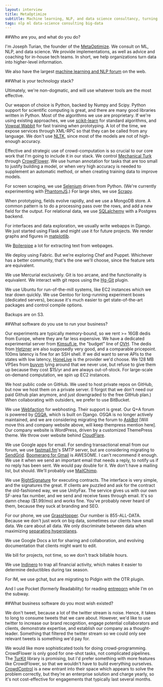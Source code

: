 ```yaml
---
layout: interview
title: MetaOptimize
subtitle: Machine learning, NLP, and data science consultancy, turning data into value.
tags: nlp ml data-science consulting big-data
---
```


##Who are you, and what do you do?

I'm Joseph Turian, the founder of the [MetaOptimize](http://metaoptimize.com/). We consult on ML, NLP, and data science. We provide implementations, as well as advice and coaching for in-house tech teams. In short, we help organizations turn data into higher-level information.

We also have the largest [machine learning and NLP forum](http://metaoptimize.com/qa/) on the web.

##What is your technology stack?

Ultimately, we're non-dogmatic, and will use whatever tools are the most effective.

Our weapon of choice is Python, backed by Numpy and Scipy. Python support for scientific computing is great, and there are many good libraries written in Python. Most of the algorithms we use are proprietary. If we're using existing approaches, we use [scikit-learn](http://scikit-learn.org/stable/) for standard algorithms, and [Vowpal Wabbit](http://hunch.net/~vw/) for fast training when prototyping. A lot of the time, we expose services through XML-RPC so that they can be called from any language. We don't use [NLTK](http://nltk.org/), since most of the models are not of high-enough accuracy.

Effective and strategic use of crowd-computation is so crucial to our core work that I'm going to include it in our stack. We control [Mechanical Turk](http://www.mturk.com) through [CrowdFlower](http://www.crowdflower.com). We use human annotation for tasks that are too small to justify building a model, or when very high accuracy is needed to supplement an automatic method, or when creating training data to improve models.

For screen scraping, we use [Selenium](http://seleniumhq.org/) driven from Python. (We're currently experimenting with [PhantomJS](http://phantomjs.org).) For large sites, we use [Scrapy](http://scrapy.org).

When prototyping, fields evolve rapidly, and we use a MongoDB store. A common pattern is to do a processing pass over the rows, and add a new field for the output. For relational data, we use [SQLalchemy](http://www.sqlalchemy.org/) with a Postgres backend.

For interfaces and data exploration, we usually write webapps in Django. We just started using Flask and might use it for future projects. We render graphs and figures in [matplotlib](matplotlib.sourceforge.net/).

We [Boilerpipe](http://code.google.com/p/boilerpipe/) a lot for extracting text from webpages.

We deploy using Fabric. But we're exploring Chef and Puppet. Whichever has a better community, that's the one we'll choose, since the feature sets are equivalent.

We use Mercurial exclusively. Git is too arcane, and the functionality is equivalent. We interact with git repos using the [Hg-Git](http://hg-git.github.com/) plugin.

We use Ubuntu for run-of-the-mill systems, like EC2 instances which we tear down quickly. We use Gentoo for long-running experiment boxes (dedicated servers), because it's much easier to get state-of-the-art packages and control compile options.

Backups are on S3.

##What software do you use to run your business?

Our experiments are typically memory-bound, so we rent >= 16GB dedis from Europe, where they are far less expensive. We have a dedicated experimental server from [Kimsufi.ie](http://kimsufi.ie), the "budget" line of [OVH](http://www.ovh.co.uk/). The dedis from [Hetzner](http://hetzner.de/) are also supposedly very good, and a comparable pricepoint. 100ms latency is fine for an SSH shell. If we did want to serve APIs to the states with low latency, [HoneLive](http://www.honelive.com) is the provider we'd choose. We 128 MB VPSes from [buyvm](http://buyvm.net) lying around that we never use, but refuse to give them up because they cost $15/yr and are always out-of-stock. For large-scale on-demand computation, we spin up EC2 instances.

We host public code on GitHub. We used to host private repos on GitHub, but now we host them on a private server. (I forgot that we don't need our paid Github plan anymore, and just downgraded to the free GitHub plan.) When collaborating with outsiders, we prefer to use BitBucket.

We use [Webfaction](http://webfaction.com) for webhosting. Their support is great. Our Q+A forum is powered by [OSQA](http://www.osqa.net), which is built on Django. OSQA is no longer actively maintained, and we are considering migrating the forum to [AskBot](http://www.askbot.com) [Will move this and company website above, will keep thempress mention here]. Our company website is WordPress, driven by a customized ThemePress theme. We throw over website behind [CloudFlare](http://cloudflare.com).

We use Google apps for email. For sending transactional email from our forum, we use [fastmail.fm](http://fastmail.fm)'s SMTP server, but are considering migrating to [SendGrid](http://www.sendgrid.com). [Boomerang for Gmail](http://www.boomeranggmail.com/) is AWESOME. I can't recommend it enough. We use it when we send an important email that needs a reply, to notify us if no reply has been sent. We would pay double for it. We don't have a mailing list, but should. We'll probably use [MailChimp](http://www.mailchimp.com).

We use [RightSignature](http://rightsignature.com) for executing contracts. The interface is very simple, and the signatures the great. If clients are puzzled and ask for the contract the old-fashioned way, we use UnityFax. The service gives us with our own SF-area fax number, and we send and receive faxes through email. It's so damn cheap ($1.99/mo) and works fine. You've probably never heard of them, because they suck at branding and SEO.

For our phone, we use [GrassHopper](http://grasshopper.com). Our number is 855-ALL-DATA. Because we don't just work on big data, sometimes our clients have small data. We care about all data. We only discriminate between data when maximizing [separating hyperplanes](http://en.wikipedia.org/wiki/Discriminative_model).

We use Google Docs a lot for sharing and collaboration, and evolving documentation that clients might want to edit.

We bill for projects, not time, so we don't track billable hours.

We use [Indinero](http://indinero.com) to trap all financial activity, which makes it easier to determine deductibles during tax season.

For IM, we use gchat, but are migrating to Pidgin with the OTR plugin.

And I use Pocket (formerly Readability) for reading [entreporn](http://swombat.com/2012/7/11/entreporn-learning-doing-wasting) while I'm on the subway.

##What business software do you most wish existed?

We don't tweet, because a lot of the twitter stream is noise. Hence, it takes to long to consume tweets that we care about. However, we'd like to use twitter to increase our brand recognition, engage potential collaborators and clients, demonstrate expertise, and establish our company as a thought-leader. Something that filtered the twitter stream so we could only see relevant tweets is something we'd pay for.

We would like more sophisticated tools for doing crowd-programming. CrowdFlower is only good for one-shot tasks, not complicated pipelines. The [TurKit](http://groups.csail.mit.edu/uid/turkit/) library is promising, but I'd prefer something with more features like CrowdFlower, so that we wouldn't have to build everything ourselves. [CrowdControl](http://crowdcontrol.com/) is a new entrant into their space which appears to solve the problem correctly, but they're an enterprise solution and charge yearly, so it's not cost-effective for engagements that typically last several months.
